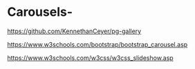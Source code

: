 # Carousels-



https://github.com/KennethanCeyer/pg-gallery 



https://www.w3schools.com/bootstrap/bootstrap_carousel.asp



https://www.w3schools.com/w3css/w3css_slideshow.asp



